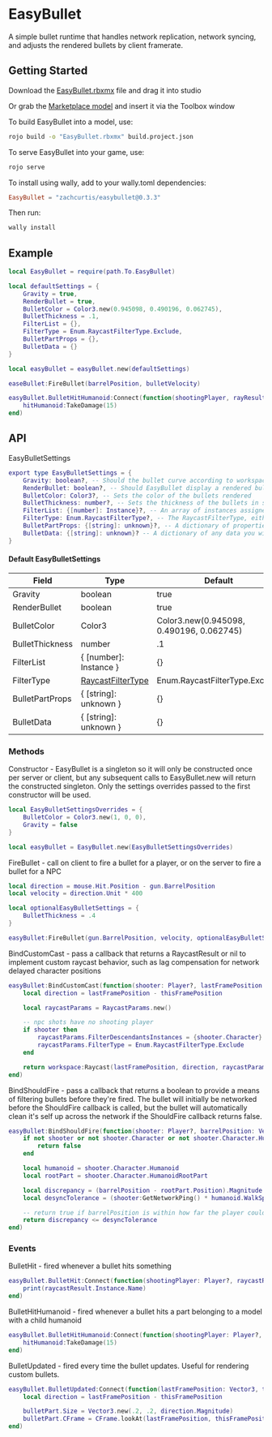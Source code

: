 # EasyBullet

A simple bullet runtime that handles network replication, network syncing, and adjusts the rendered bullets by client framerate. 

## Getting Started
Download the [EasyBullet.rbxmx](https://github.com/ZachCurtis/EasyBullet/blob/main/EasyBullet.rbxmx) file and drag it into studio

Or grab the [Marketplace model](https://create.roblox.com/marketplace/asset/13513545189/EasyBullet) and insert it via the Toolbox window

To build EasyBullet into a model, use:

```bash
rojo build -o "EasyBullet.rbxmx" build.project.json
```

To serve EasyBullet into your game, use:
```bash
rojo serve
```

To install using wally, add to your wally.toml dependencies:
```toml
EasyBullet = "zachcurtis/easybullet@0.3.3"
```
Then run:
```bash
wally install
```

## Example
```lua
local EasyBullet = require(path.To.EasyBullet)

local defaultSettings = {
    Gravity = true,
    RenderBullet = true,
    BulletColor = Color3.new(0.945098, 0.490196, 0.062745),
    BulletThickness = .1,
    FilterList = {},
    FilterType = Enum.RaycastFilterType.Exclude,
    BulletPartProps = {},
    BulletData = {}
}

local easyBullet = easyBullet.new(defaultSettings)

easeBullet:FireBullet(barrelPosition, bulletVelocity)

easyBullet.BulletHitHumanoid:Connect(function(shootingPlayer, rayResult, hitHumanoid)
    hitHumanoid:TakeDamage(15)
end)
```

## API

EasyBulletSettings
```lua
export type EasyBulletSettings = {
    Gravity: boolean?, -- Should the bullet curve according to workspace.Gravity
    RenderBullet: boolean?, -- Should EasyBullet display a rendered bullet on the client
    BulletColor: Color3?, -- Sets the color of the bullets rendered
    BulletThickness: number?, -- Sets the thickness of the bullets in studs
    FilterList: {[number]: Instance}?, -- An array of instances assigned to RayParams.FilterDescendantsInstances
    FilterType: Enum.RaycastFilterType?, -- The RaycastFilterType, either Include or Exclude
    BulletPartProps: {[string]: unknown}?, -- A dictionary of properties matching the properties of BasePart to override the bullet part rendering. Cannot include keys "CFrame", "Size", or "Color"
    BulletData: {[string]: unknown}? -- A dictionary of any data you wish to associate with this bullet. HitVelocity and BulletId are reserved keys for this table, and are set by EasyBullet before passing the BulletData table to the BulletHit, BulletHitHumanoid, and BulletUpdated events. Useful for variations such as displaying a different hit effect for a sniper, or altering the damage dependent on the gun type.
}
```
#### Default EasyBulletSettings
| Field   | Type    | Default |
| ------- | ------- | ------- |
| Gravity | boolean | true    |
| RenderBullet | boolean | true |
| BulletColor | Color3 | Color3.new(0.945098, 0.490196, 0.062745) |
|  BulletThickness | number | .1 |
| FilterList | { [number]: Instance } | {} |
| FilterType | [RaycastFilterType](https://create.roblox.com/docs/reference/engine/enums/RaycastFilterType) | Enum.RaycastFilterType.Exclude |
| BulletPartProps | { [string]: unknown } | {} |
| BulletData | { [string]: unknown } | {} |


### Methods
Constructor - EasyBullet is a singleton so it will only be constructed once per server or client, but any subsequent calls to EasyBullet.new will return the constructed singleton. Only the settings overrides passed to the first constructor will be used.
```lua
local EasyBulletSettingsOverrides = {
    BulletColor = Color3.new(1, 0, 0),
    Gravity = false
}

local easyBullet = EasyBullet.new(EasyBulletSettingsOverrides)
```

FireBullet - call on client to fire a bullet for a player, or on the server to fire a bullet for a NPC
```lua
local direction = mouse.Hit.Position - gun.BarrelPosition
local velocity = direction.Unit * 400

local optionalEasyBulletSettings = {
    BulletThickness = .4
}

easyBullet:FireBullet(gun.BarrelPosition, velocity, optionalEasyBulletSettings)
```

BindCustomCast - pass a callback that returns a RaycastResult or nil to implement custom raycast behavior, such as lag compensation for network delayed character positions
```lua
easyBullet:BindCustomCast(function(shooter: Player?, lastFramePosition: Vector3, thisFramePosition: Vector3, elapsedTime: number, bulletData: {[string]: Unknown})
    local direction = lastFramePosition - thisFramePosition

    local raycastParams = RaycastParams.new()

    -- npc shots have no shooting player
    if shooter then
        raycastParams.FilterDescendantsInstances = {shooter.Character}
        raycastParams.FilterType = Enum.RaycastFilterType.Exclude
    end

    return workspace:Raycast(lastFramePosition, direction, raycastParams)
end)
```

BindShouldFire - pass a callback that returns a boolean to provide a means of filtering bullets before they're fired. The bullet will initially be networked before the ShouldFire callback is called, but the bullet will automatically clean it's self up across the network if the ShouldFire callback returns false.
```lua
easyBullet:BindShouldFire(function(shooter: Player?, barrelPosition: Vector3, velocity: Vector3, ping: number, easyBulletSettings: Bullet.EasyBulletSettings?)
    if not shooter or not shooter.Character or not shooter.Character.HumanoidRootPart then
        return false
    end

    local humanoid = shooter.Character.Humanoid
    local rootPart = shooter.Character.HumanoidRootPart

    local discrepancy = (barrelPosition - rootPart.Position).Magnitude
    local desyncTolerance = (shooter:GetNetworkPing() * humanoid.WalkSpeed) * 1.2

    -- return true if barrelPosition is within how far the player could have walked in that time
    return discrepancy <= desyncTolerance
end)
``` 

### Events

BulletHit - fired whenever a bullet hits something
```lua
easyBullet.BulletHit:Connect(function(shootingPlayer: Player?, raycastResult: RaycastResult, bulletData: {[string]: Unknown} | {HitVelocity: Vector3})
    print(raycastResult.Instance.Name)
end)
```

BulletHitHumanoid - fired whenever a bullet hits a part belonging to a model with a child humanoid
```lua
easyBullet.BulletHitHumanoid:Connect(function(shootingPlayer: Player?, raycastResult: RaycastResult, hitHumanoid: Humanoid, bulletData: {[string]: Unknown} | {HitVelocity: Vector3})
    hitHumanoid:TakeDamage(15)
end)
```

BulletUpdated - fired every time the bullet updates. Useful for rendering custom bullets.
```lua
easyBullet.BulletUpdated:Connect(function(lastFramePosition: Vector3, thisFramePosition: Vector3, bulletData: {[string]: unknown})
    local direction = lastFramePosition - thisFramePosition

    bulletPart.Size = Vector3.new(.2, .2, direction.Magnitude)
    bulletPart.CFrame = CFrame.lookAt(lastFramePosition, thisFramePosition) * CFrame.new(0,0, -direction.Magnitude * .5)
end)
```